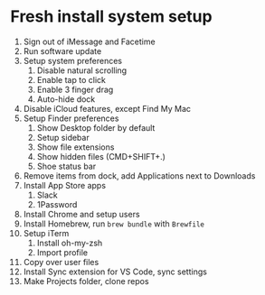 # Fresh install system setup

1. Sign out of iMessage and Facetime
1. Run software update
1. Setup system preferences
   1. Disable natural scrolling
   1. Enable tap to click
   1. Enable 3 finger drag
   1. Auto-hide dock
1. Disable iCloud features, except Find My Mac
1. Setup Finder preferences
   1. Show Desktop folder by default
   1. Setup sidebar
   1. Show file extensions
   1. Show hidden files (CMD+SHIFT+.)
   1. Shoe status bar
1. Remove items from dock, add Applications next to Downloads
1. Install App Store apps
   1. Slack
   1. 1Password
1. Install Chrome and setup users
1. Install Homebrew, run `brew bundle` with `Brewfile`
1. Setup iTerm
   1. Install oh-my-zsh
   1. Import profile
1. Copy over user files
1. Install Sync extension for VS Code, sync settings
1. Make Projects folder, clone repos
